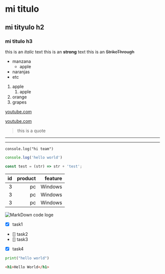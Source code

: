 <!--Etiquetas Titulo-->

# mi titulo
## mi tityulo h2
### mi titulo h3

<!--Cambio de tipo de letra-->
this is an *italic* text
this is an **strong** text
this is an  ~~StrikeThrough~~ 

<!--Etiqueta ul-->
* manzana
    * apple
* naranjas
* etc

<!--Etiqueta ol-->
1. apple
    1. apple
2. orange
3. grapes

<!--Etiqueta a-->
[youtube.com](https://youtube.com)

[youtube.com](https://youtube.com "custom tittle") 

<!--Etiqueta de cita <q>-->

> this is a quote 

<!--Etiqueta de linea hr-->
---

<!--Etiqueta de linea hr-->
___

<!--Etiqueta mostrar una linea de codigo-->
`
console.log("hi team")
`

<!--Etiqueta paraa mmostrar codigo <code>-->
```javascript
console.log('hello world')

const test = (str) => str + 'test';

```

|id    |product  |feature |
|-----:|--------:|-------:|
|3     |pc       |Windows |
|3     |pc       |Windows |
|3     |pc       |Windows |

![MarkDown code loge](https://cdn.icon-icons.com/icons2/2389/PNG/512/markdown_logo_icon_145085.png "logo") 


<!--GitHub to do-->


* [x] task1
* [] task2
* [] task3
* [x] task4


```python
print("hello world")
```
```html
<h1>Hello World</h1>
```










